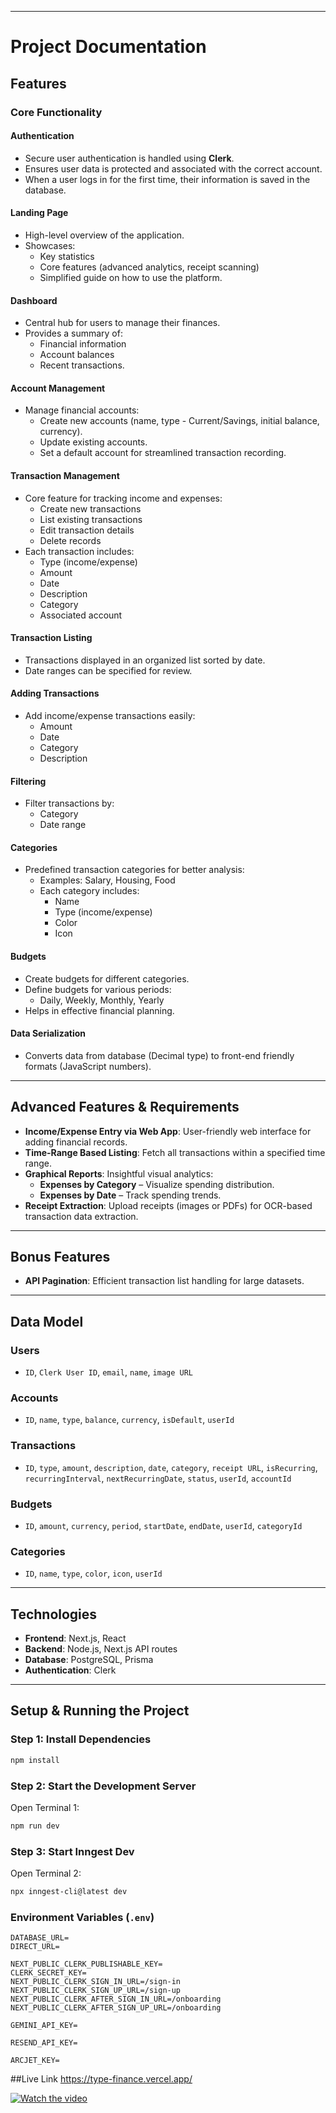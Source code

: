 

-----

# Project Documentation

## Features

### Core Functionality

#### Authentication

  - Secure user authentication is handled using **Clerk**.
  - Ensures user data is protected and associated with the correct account.
  - When a user logs in for the first time, their information is saved in the database.

#### Landing Page

  - High-level overview of the application.
  - Showcases:
      - Key statistics
      - Core features (advanced analytics, receipt scanning)
      - Simplified guide on how to use the platform.

#### Dashboard

  - Central hub for users to manage their finances.
  - Provides a summary of:
      - Financial information
      - Account balances
      - Recent transactions.

#### Account Management

  - Manage financial accounts:
      - Create new accounts (name, type - Current/Savings, initial balance, currency).
      - Update existing accounts.
      - Set a default account for streamlined transaction recording.

#### Transaction Management

  - Core feature for tracking income and expenses:
      - Create new transactions
      - List existing transactions
      - Edit transaction details
      - Delete records
  - Each transaction includes:
      - Type (income/expense)
      - Amount
      - Date
      - Description
      - Category
      - Associated account

#### Transaction Listing

  - Transactions displayed in an organized list sorted by date.
  - Date ranges can be specified for review.

#### Adding Transactions

  - Add income/expense transactions easily:
      - Amount
      - Date
      - Category
      - Description

#### Filtering

  - Filter transactions by:
      - Category
      - Date range

#### Categories

  - Predefined transaction categories for better analysis:
      - Examples: Salary, Housing, Food
      - Each category includes:
          - Name
          - Type (income/expense)
          - Color
          - Icon

#### Budgets

  - Create budgets for different categories.
  - Define budgets for various periods:
      - Daily, Weekly, Monthly, Yearly
  - Helps in effective financial planning.

#### Data Serialization

  - Converts data from database (Decimal type) to front-end friendly formats (JavaScript numbers).

-----

## Advanced Features & Requirements

  - **Income/Expense Entry via Web App**: User-friendly web interface for adding financial records.
  - **Time-Range Based Listing**: Fetch all transactions within a specified time range.
  - **Graphical Reports**: Insightful visual analytics:
      - **Expenses by Category** – Visualize spending distribution.
      - **Expenses by Date** – Track spending trends.
  - **Receipt Extraction**: Upload receipts (images or PDFs) for OCR-based transaction data extraction.

-----

## Bonus Features

 
  - **API Pagination**: Efficient transaction list handling for large datasets.


-----

## Data Model

### Users

  - `ID`, `Clerk User ID`, `email`, `name`, `image URL`

### Accounts

  - `ID`, `name`, `type`, `balance`, `currency`, `isDefault`, `userId`

### Transactions

  - `ID`, `type`, `amount`, `description`, `date`, `category`, `receipt URL`, `isRecurring`, `recurringInterval`, `nextRecurringDate`, `status`, `userId`, `accountId`

### Budgets

  - `ID`, `amount`, `currency`, `period`, `startDate`, `endDate`, `userId`, `categoryId`

### Categories

  - `ID`, `name`, `type`, `color`, `icon`, `userId`

-----

## Technologies

  - **Frontend**: Next.js, React
  - **Backend**: Node.js, Next.js API routes
  - **Database**: PostgreSQL, Prisma
  - **Authentication**: Clerk

-----



## Setup & Running the Project

### Step 1: Install Dependencies

```bash
npm install
```

### Step 2: Start the Development Server

Open Terminal 1:

```bash
npm run dev
```

### Step 3: Start Inngest Dev

Open Terminal 2:

```bash
npx inngest-cli@latest dev
```

### Environment Variables (`.env`)

```env
DATABASE_URL=
DIRECT_URL=

NEXT_PUBLIC_CLERK_PUBLISHABLE_KEY=
CLERK_SECRET_KEY=
NEXT_PUBLIC_CLERK_SIGN_IN_URL=/sign-in
NEXT_PUBLIC_CLERK_SIGN_UP_URL=/sign-up
NEXT_PUBLIC_CLERK_AFTER_SIGN_IN_URL=/onboarding
NEXT_PUBLIC_CLERK_AFTER_SIGN_UP_URL=/onboarding

GEMINI_API_KEY=

RESEND_API_KEY=

ARCJET_KEY=
```

##Live Link
https://type-finance.vercel.app/

[![Watch the video](https://img.youtube.com/vi/jUeAbxGZlNY/0.jpg)](https://youtu.be/jUeAbxGZlNY)

